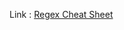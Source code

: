 
Link : [Regex Cheat Sheet](https://www.notion.so/pierreadams/Regex-d8f6012121664c90b380548421f65b25)
